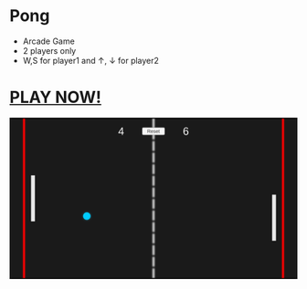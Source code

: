 # Pong
- Arcade Game
- 2 players only
- W,S for player1 and ↑, ↓ for player2

#  [PLAY NOW!](https://arpit-sahu.github.io/Pong/)
![screenshot of pong](Screenshot_Pong.png)
